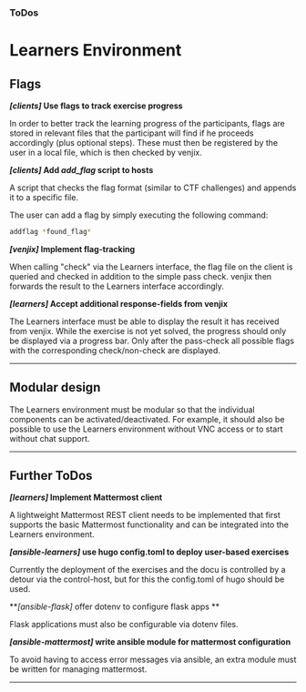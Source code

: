 ### **ToDos**
# Learners Environment


## Flags

***[clients]* Use flags to track exercise progress**

In order to better track the learning progress of the participants, flags are stored in relevant files that the participant will find if he proceeds accordingly (plus optional steps). These must then be registered by the user in a local file, which is then checked by venjix.


***[clients]* Add *add_flag* script to hosts**

A script that checks the flag format (similar to CTF challenges) and appends it to a specific file.

The user can add a flag by simply executing the following command:
```bash
addflag *found_flag*
```


***[venjix]* Implement flag-tracking**

When calling "check" via the Learners interface, the flag file on the client is queried and checked in addition to the simple pass check. venjix then forwards the result to the Learners interface accordingly.


***[learners]* Accept additional response-fields from venjix**

The Learners interface must be able to display the result it has received from venjix. While the exercise is not yet solved, the progress should only be displayed via a progress bar. Only after the pass-check all possible flags with the corresponding check/non-check are displayed.

-------------------------- 

 ## Modular design

The Learners environment must be modular so that the individual components can be activated/deactivated. For example, it should also be possible to use the Learners environment without VNC access or to start without chat support.

--------------------------

## Further ToDos

***[learners]* Implement Mattermost client**

A lightweight Mattermost REST client needs to be implemented that first supports the basic Mattermost functionality and can be integrated into the Learners environment.


***[ansible-learners]* use hugo config.toml to deploy user-based exercises**

Currently the deployment of the exercises and the docu is controlled by a detour via the control-host, but for this the config.toml of hugo should be used.


***[ansible-flask]* offer dotenv to configure flask apps **

Flask applications must also be configurable via dotenv files.


***[ansible-mattermost]* write ansible module for mattermost configuration**

To avoid having to access error messages via ansible, an extra module must be written for managing mattermost.


--------------------------